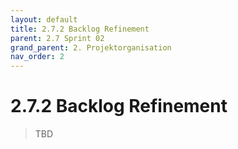 ```yaml
---
layout: default
title: 2.7.2 Backlog Refinement
parent: 2.7 Sprint 02
grand_parent: 2. Projektorganisation
nav_order: 2
---
```


# 2.7.2 Backlog Refinement

>TBD
